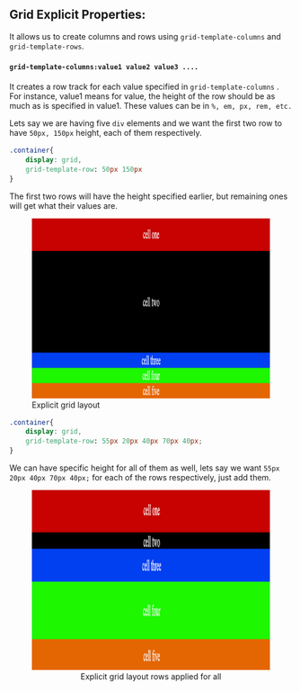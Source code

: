 ## Grid Explicit Properties:

It allows us to create columns and rows using `grid-template-columns` and `grid-template-rows`.

#### `grid-template-columns:value1 value2 value3 .... `

It creates a row track for each value specified in `grid-template-columns` .
For instance, value1 means for value, the height of the row should be as much as is specified in value1.
These values can be in `%, em, px, rem, etc.`

Lets say we are having five `div` elements and we want the first two row to have `50px, 150px` height, each of them respectively.

```css
.container{
    display: grid,
    grid-template-row: 50px 150px
}

```

The first two rows will have the height specified earlier, but remaining ones will get what their values are.

<figure>
<img src="../assets/temp-rows.png" alt="explicit grid layout" height="320" width="720" />
<figcaption>Explicit grid layout</figcaption>
</figure>

```css
.container{
    display: grid,
    grid-template-row: 55px 20px 40px 70px 40px;
}

```

We can have specific height for all of them as well, lets say we want `55px 20px 40px 70px 40px;` for each of the rows respectively, just add them.

<figure>
<img src="../assets/temp-rows-all.png" alt="Explicit grid layout rows applied for all" height="320" width="720" />
 
<figcaption style="text-align:center">Explicit grid layout rows applied for all</figcaption>
</figure>
